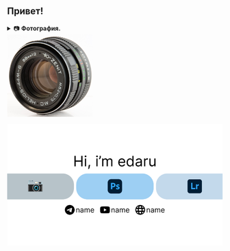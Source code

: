 ## Привет!
<div align='left' id="Фотография">
    <details>
        <summary align="left">📷 <strong>Фотография.</strong></summary>
        <ul align="left">
            <li>На данный момент пробую себя в разных направлениях, люблю советскую оптику🥸</li
        </ul>
    </details>
</div>

<img src="https://github.com/eddaru/ed_gif/blob/main/985c70c60d24e640da55fa004fbe8efb.jpg" width="200">


![](https://github.com/eddaru/ed_gif/blob/main/Flow%204%40512p-25fps.gif)
<!--
**eddaru/eddaru** is a ✨ _special_ ✨ repository because its `README.md` (this file) appears on your GitHub profile.

Here are some ideas to get you started:

- 🔭 I’m currently working on ...
- 🌱 I’m currently learning ...
- 👯 I’m looking to collaborate on ...
- 🤔 I’m looking for help with ...
- 💬 Ask me about ...
- 📫 How to reach me: ...
- 😄 Pronouns: ...
- ⚡ Fun fact: ...
-->

